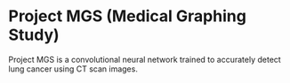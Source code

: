 # Project MGS (Medical Graphing Study)
Project MGS is a convolutional neural network trained to accurately detect lung cancer using CT scan images. 
